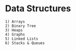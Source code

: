 # Data Structures

	1) Arrays
	2) Binary Tree
	3) Heaps
	4) Graphs
	5) Linked Lists
	6) Stacks & Queues
